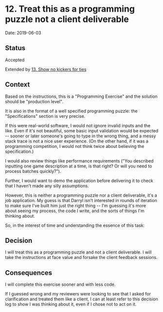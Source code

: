 # 12. Treat this as a programming puzzle not a client deliverable

Date: 2019-06-03

## Status

Accepted

Extended by [13. Show no kickers for ties](0013-show-no-kickers-for-ties.md)

## Context

Based on the instructions, this is a "Programming Exercise" and the solution
should be "production level".

It is also in the format of a well specified programming puzzle: the
"Specifications" section is very precise.

If this were real-world software, I would not ignore invalid inputs and the
like. Even if it's not beautiful, some basic input validation would be expected
-- sooner or later someone's going to type in the wrong thing, and a messy stack
trace is not a nice user experience. (On the other hand, if it was a programming
competition, I would not think twice about believing the specification.)

I would also review things like performance requirements ("You described
inputting one game description at a time, is that right? Or will you need to
process batches quickly?").

Further, I would want to demo the application before delivering it to check that
I haven't made any silly assumptions.

However, this is neither a programming puzzle nor a client deliverable, it's a
job application. My guess is that Darryl isn't interested in rounds of iteration
to make sure I've built him just the right thing -- I'm guessing it's more about
seeing my process, the code I write, and the sorts of things I'm thinking about.

So, in the interest of time and understanding the essence of this task:

## Decision

I will treat this as a programming puzzle and not a client deliverable. I will
take the instructions at face value and forsake the client feedback sessions.

## Consequences

I will complete this exercise sooner and with less code.

If I guessed wrong and my reviewers were looking to see that I asked for
clarification and treated them like a client, I can at least refer to this
decision log to show I was thinking about it, even if I chose not to act on it.
